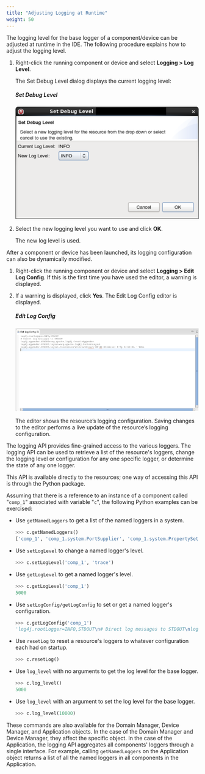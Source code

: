 ```yaml
---
title: "Adjusting Logging at Runtime"
weight: 50
---
```


The logging level for the base logger of a component/device can be adjusted at runtime in the IDE. The following procedure explains how to adjust the logging level.

1.  Right-click the running component or device and select **Logging > Log Level**.

    The Set Debug Level dialog displays the current logging level:
    ##### Set Debug Level
    ![Set Debug Level](../images/SetDebugLevel.png)

2.  Select the new logging level you want to use and click **OK**.

    The new log level is used.

After a component or device has been launched, its logging configuration can also be dynamically modified.

1.  Right-click the running component or device and select **Logging > Edit Log Config**. If this is the first time you have used the editor, a warning is displayed.

2.  If a warning is displayed, click **Yes**. The Edit Log Config editor is displayed.

    ##### Edit Log Config
    ![Edit Log Config Editor](../images/logconfigeditor.png)

    The editor shows the resource’s logging configuration. Saving changes to the editor performs a live update of the resource’s logging configuration.

The logging API provides fine-grained access to the various loggers. The logging API can be used to retrieve a list of the resource's loggers, change the logging level or configuration for any one specific logger, or determine the state of any one logger.

This API is available directly to the resources; one way of accessing this API is through the Python package.

Assuming that there is a reference to an instance of a component called "`comp_1`" associated with variable "`c`", the following Python examples can be exercised:

- Use `getNamedLoggers` to get a list of the named loggers in a system.

    ```py
    >>> c.getNamedLoggers()
    ['comp_1', 'comp_1.system.PortSupplier', 'comp_1.system.PropertySet', 'comp_1.system.Resource']
    ```

- Use `setLogLevel` to change a named logger's level.

    ```py
    >>> c.setLogLevel('comp_1', 'trace')
    ```

- Use `getLogLevel` to get a named logger's level.

    ```py
    >>> c.getLogLevel('comp_1')
    5000
    ```

- Use `setLogConfig/getLogConfig` to set or get a named logger's configuration.

    ```py
    >>> c.getLogConfig('comp_1')
    'log4j.rootLogger=INFO,STDOUT\n# Direct log messages to STDOUT\nlog4j.appender.STDOUT=org.apache.log4j.ConsoleAppender\nlog4j.appender.STDOUT.layout=org.apache.log4j.PatternLayout\nlog4j.appender.STDOUT.layout.ConversionPattern=%d{yyyy-MM-dd HH:mm:ss} %-5p %c{1}:%L - %m%n\n'
    ```

- Use `resetLog` to reset a resource's loggers to whatever configuration each had on startup.

    ```py
    >>> c.resetLog()
    ```

- Use `log_level` with no arguments to get the log level for the base logger.

    ```py
    >>> c.log_level()
    5000
    ```

- Use `log_level` with an argument to set the log level for the base logger.

    ```py
    >>> c.log_level(10000)
    ```

These commands are also available for the Domain Manager, Device Manager, and Application objects. In the case of the Domain Manager and Device Manager, they affect the specific object. In the case of the Application, the logging API aggregates all components' loggers through a single interface. For example, calling `getNamedLoggers` on the Application object returns a list of all the named loggers in all components in the Application.
